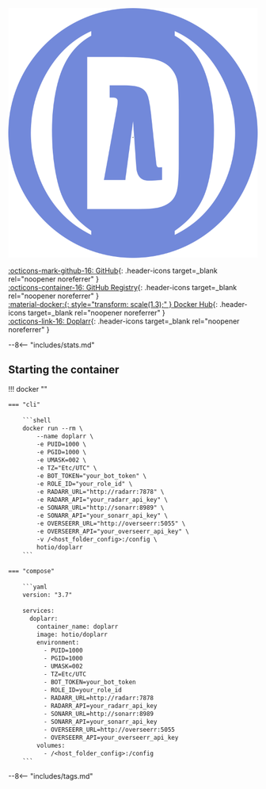 <div class="image-logo"><img src="/img/image-logos/doplarr.svg" alt="logo"></div>

[:octicons-mark-github-16: GitHub](https://github.com/hotio/doplarr){: .header-icons target=_blank rel="noopener noreferrer" }  
[:octicons-container-16: GitHub Registry](https://github.com/orgs/hotio/packages/container/package/doplarr){: .header-icons target=_blank rel="noopener noreferrer" }  
[:material-docker:{: style="transform: scale(1.3);" } Docker Hub](https://hub.docker.com/r/hotio/doplarr){: .header-icons target=_blank rel="noopener noreferrer" }  
[:octicons-link-16: Doplarr](https://github.com/kiranshila/doplarr){: .header-icons target=_blank rel="noopener noreferrer" }  

--8<-- "includes/stats.md"

## Starting the container

!!! docker ""

    === "cli"

        ```shell
        docker run --rm \
            --name doplarr \
            -e PUID=1000 \
            -e PGID=1000 \
            -e UMASK=002 \
            -e TZ="Etc/UTC" \
            -e BOT_TOKEN="your_bot_token" \
            -e ROLE_ID="your_role_id" \
            -e RADARR_URL="http://radarr:7878" \
            -e RADARR_API="your_radarr_api_key" \
            -e SONARR_URL="http://sonarr:8989" \
            -e SONARR_API="your_sonarr_api_key" \
            -e OVERSEERR_URL="http://overseerr:5055" \
            -e OVERSEERR_API="your_overseerr_api_key" \
            -v /<host_folder_config>:/config \
            hotio/doplarr
        ```

    === "compose"

        ```yaml
        version: "3.7"

        services:
          doplarr:
            container_name: doplarr
            image: hotio/doplarr
            environment:
              - PUID=1000
              - PGID=1000
              - UMASK=002
              - TZ=Etc/UTC
              - BOT_TOKEN=your_bot_token
              - ROLE_ID=your_role_id
              - RADARR_URL=http://radarr:7878
              - RADARR_API=your_radarr_api_key
              - SONARR_URL=http://sonarr:8989
              - SONARR_API=your_sonarr_api_key
              - OVERSEERR_URL=http://overseerr:5055
              - OVERSEERR_API=your_overseerr_api_key
            volumes:
              - /<host_folder_config>:/config
        ```

--8<-- "includes/tags.md"
